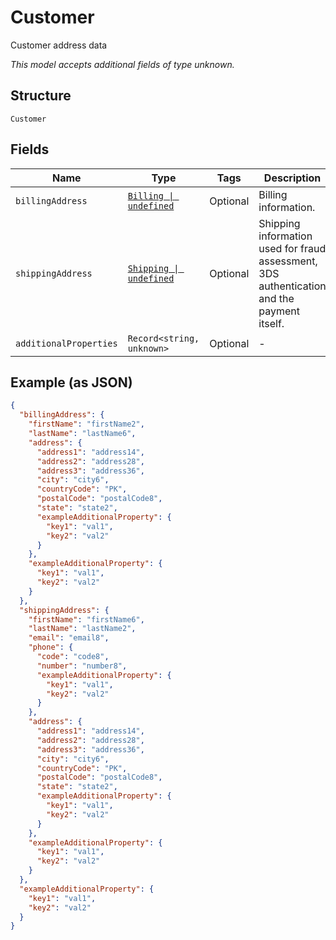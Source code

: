 
# Customer

Customer address data

*This model accepts additional fields of type unknown.*

## Structure

`Customer`

## Fields

| Name | Type | Tags | Description |
|  --- | --- | --- | --- |
| `billingAddress` | [`Billing \| undefined`](../../doc/models/billing.md) | Optional | Billing information. |
| `shippingAddress` | [`Shipping \| undefined`](../../doc/models/shipping.md) | Optional | Shipping information used for fraud assessment, 3DS authentication and the payment itself. |
| `additionalProperties` | `Record<string, unknown>` | Optional | - |

## Example (as JSON)

```json
{
  "billingAddress": {
    "firstName": "firstName2",
    "lastName": "lastName6",
    "address": {
      "address1": "address14",
      "address2": "address28",
      "address3": "address36",
      "city": "city6",
      "countryCode": "PK",
      "postalCode": "postalCode8",
      "state": "state2",
      "exampleAdditionalProperty": {
        "key1": "val1",
        "key2": "val2"
      }
    },
    "exampleAdditionalProperty": {
      "key1": "val1",
      "key2": "val2"
    }
  },
  "shippingAddress": {
    "firstName": "firstName6",
    "lastName": "lastName2",
    "email": "email8",
    "phone": {
      "code": "code8",
      "number": "number8",
      "exampleAdditionalProperty": {
        "key1": "val1",
        "key2": "val2"
      }
    },
    "address": {
      "address1": "address14",
      "address2": "address28",
      "address3": "address36",
      "city": "city6",
      "countryCode": "PK",
      "postalCode": "postalCode8",
      "state": "state2",
      "exampleAdditionalProperty": {
        "key1": "val1",
        "key2": "val2"
      }
    },
    "exampleAdditionalProperty": {
      "key1": "val1",
      "key2": "val2"
    }
  },
  "exampleAdditionalProperty": {
    "key1": "val1",
    "key2": "val2"
  }
}
```

